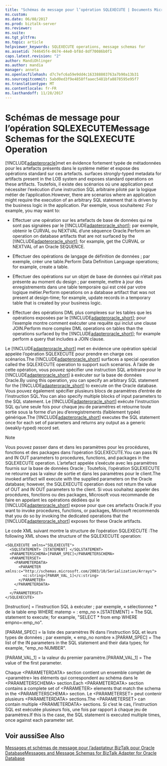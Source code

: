 ```yaml
---
title: "Schémas de message pour l’opération SQLEXECUTE | Documents Microsoft"
ms.custom: 
ms.date: 06/08/2017
ms.prod: biztalk-server
ms.reviewer: 
ms.suite: 
ms.tgt_pltfrm: 
ms.topic: article
helpviewer_keywords: SQLEXECUTE operations, message schemas for
ms.assetid: 744645f4-0674-44e0-bf8d-8df70086b0f1
caps.latest.revision: "2"
author: MandiOhlinger
ms.author: mandia
manager: anneta
ms.openlocfilehash: d7c7efc6a59e9dd4c163388803763a7b90a13b31
ms.sourcegitcommit: 5abd0ed3f9e4858ffaaec5481bfa8878595e95f7
ms.translationtype: MT
ms.contentlocale: fr-FR
ms.lasthandoff: 11/28/2017
---
```

# <a name="message-schemas-for-the-sqlexecute-operation"></a><span data-ttu-id="aa0cf-102">Schémas de message pour l’opération SQLEXECUTE</span><span class="sxs-lookup"><span data-stu-id="aa0cf-102">Message Schemas for the SQLEXECUTE Operation</span></span>
[!INCLUDE[adapteroracle](../../includes/adapteroracle-md.md)]<span data-ttu-id="aa0cf-103">met en évidence fortement typée de métadonnées pour les artefacts présents dans le système métier et expose des opérations standard sur ces artefacts.</span><span class="sxs-lookup"><span data-stu-id="aa0cf-103"> surfaces strongly-typed metadata for artifacts present in the LOB system and exposes standard operations on these artifacts.</span></span> <span data-ttu-id="aa0cf-104">Toutefois, il existe des scénarios où une application peut nécessiter l’exécution d’une instruction SQL arbitraire piloté par la logique métier de l’application.</span><span class="sxs-lookup"><span data-stu-id="aa0cf-104">However, there are scenarios where an application might require the execution of an arbitrary SQL statement that is driven by the business logic in the application.</span></span> <span data-ttu-id="aa0cf-105">Par exemple, vous souhaiterez :</span><span class="sxs-lookup"><span data-stu-id="aa0cf-105">For example, you may want to:</span></span>  
  
-   <span data-ttu-id="aa0cf-106">Effectuer une opération sur les artefacts de base de données qui ne sont pas signalées par le [!INCLUDE[adapteroracle_short](../../includes/adapteroracle-short-md.md)]; par exemple, obtenir le CURVAL ou NEXTVAL d’une séquence Oracle.</span><span class="sxs-lookup"><span data-stu-id="aa0cf-106">Perform an operation on database artifacts that are not surfaced by the [!INCLUDE[adapteroracle_short](../../includes/adapteroracle-short-md.md)]; for example, get the CURVAL or NEXTVAL of an Oracle SEQUENCE.</span></span>  
  
-   <span data-ttu-id="aa0cf-107">Effectuer des opérations de langage de définition de données ; par exemple, créer une table.</span><span class="sxs-lookup"><span data-stu-id="aa0cf-107">Perform Data Definition Language operations; for example, create a table.</span></span>  
  
-   <span data-ttu-id="aa0cf-108">Effectuer des opérations sur un objet de base de données qui n’était pas présente au moment du design ; par exemple, mettre à jour des enregistrements dans une table temporaire qui est créé par votre logique métier.</span><span class="sxs-lookup"><span data-stu-id="aa0cf-108">Perform operations on a database artifact that was not present at design-time; for example, update records in a temporary table that is created by your business logic.</span></span>  
  
-   <span data-ttu-id="aa0cf-109">Effectuer des opérations DML plus complexes sur les tables que les opérations exposées par le [!INCLUDE[adapteroracle_short](../../includes/adapteroracle-short-md.md)]; pour l’exemple montre comment exécuter une requête qui inclut une clause JOIN.</span><span class="sxs-lookup"><span data-stu-id="aa0cf-109">Perform more complex DML operations on tables than the operations surfaced by the [!INCLUDE[adapteroracle_short](../../includes/adapteroracle-short-md.md)]; for example perform a query that includes a JOIN clause.</span></span>  
  
 <span data-ttu-id="aa0cf-110">Le [!INCLUDE[adapteroracle_short](../../includes/adapteroracle-short-md.md)] met en évidence une opération spécial appelée l’opération SQLEXECUTE pour prendre en charge ces scénarios.</span><span class="sxs-lookup"><span data-stu-id="aa0cf-110">The [!INCLUDE[adapteroracle_short](../../includes/adapteroracle-short-md.md)] surfaces a special operation called the SQLEXECUTE operation to support such scenarios.</span></span> <span data-ttu-id="aa0cf-111">À l’aide de cette opération, vous pouvez spécifier une instruction SQL arbitraire pour le [!INCLUDE[adapteroracle_short](../../includes/adapteroracle-short-md.md)] à exécuter sur la base de données Oracle.</span><span class="sxs-lookup"><span data-stu-id="aa0cf-111">By using this operation, you can specify an arbitrary SQL statement for the [!INCLUDE[adapteroracle_short](../../includes/adapteroracle-short-md.md)] to execute on the Oracle database.</span></span> <span data-ttu-id="aa0cf-112">Vous pouvez également spécifier plusieurs blocs de paramètres d’entrée de l’instruction SQL.</span><span class="sxs-lookup"><span data-stu-id="aa0cf-112">You can also specify multiple blocks of input parameters to the SQL statement.</span></span> <span data-ttu-id="aa0cf-113">Le [!INCLUDE[adapteroracle_short](../../includes/adapteroracle-short-md.md)] exécute l’instruction SQL qu’une seule fois pour chaque jeu de paramètres et retourne toute sortie sous la forme d’un jeu d’enregistrements (faiblement typée) générique.</span><span class="sxs-lookup"><span data-stu-id="aa0cf-113">The [!INCLUDE[adapteroracle_short](../../includes/adapteroracle-short-md.md)] executes the SQL statement once for each set of parameters and returns any output as a generic (weakly-typed) record set.</span></span>  
  
> [!NOTE]
>  <span data-ttu-id="aa0cf-114">Vous pouvez passer dans et dans les paramètres pour les procédures, fonctions et des packages dans l’opération SQLEXECUTE.</span><span class="sxs-lookup"><span data-stu-id="aa0cf-114">You can pass IN and IN OUT parameters to procedures, functions, and packages in the SQLEXECUTE operation.</span></span> <span data-ttu-id="aa0cf-115">L’artefact appelée s’exécute avec les paramètres fournis sur la base de données Oracle ; Toutefois, l’opération SQLEXECUTE ne retourne pas la valeur de sortie et dans les paramètres pour le client.</span><span class="sxs-lookup"><span data-stu-id="aa0cf-115">The invoked artifact will execute with the supplied parameters on the Oracle database; however, the SQLEXECUTE operation does not return the value of OUT and IN OUT parameters to the client.</span></span> <span data-ttu-id="aa0cf-116">Si vous souhaitez appeler des procédures, fonctions ou des packages, Microsoft vous recommande de faire en appelant les opérations dédiées qui le [!INCLUDE[adapteroracle_short](../../includes/adapteroracle-short-md.md)] expose pour que ces artefacts Oracle.</span><span class="sxs-lookup"><span data-stu-id="aa0cf-116">If you want to invoke procedures, functions, or packages, Microsoft recommends that you do so by invoking the dedicated operations that the [!INCLUDE[adapteroracle_short](../../includes/adapteroracle-short-md.md)] exposes for these Oracle artifacts.</span></span>  
  
 <span data-ttu-id="aa0cf-117">Le code XML suivant montre la structure de l’opération SQLEXECUTE :</span><span class="sxs-lookup"><span data-stu-id="aa0cf-117">The following XML shows the structure of the SQLEXECUTE operation:</span></span>  
  
```  
<SQLEXECUTE xmlns="SQLEXECUTE">  
  <SQLSTATEMENT> [STATEMENT] </SQLSTATEMENT>  
  <PARAMETERSCHEMA>[PARAM_SPEC]</PARAMETERSCHEMA>  
  <PARAMETERSET>  
    <PARAMETERDATA>  
      <PARAMETER xmlns:c="http://schemas.microsoft.com/2003/10/Serialization/Arrays">  
        <c:string>[PARAM_VAL_1]</c:string>  
      </PARAMETER>  
    </PARAMETERDATA>  
    …  
  </PARAMETERSET>  
</SQLEXECUTE>  
```  
  
 <span data-ttu-id="aa0cf-118">[Instruction] = l’instruction SQL à exécuter ; par exemple, « sélectionnez * de la table emp WHERE matemp = : emp_no ».</span><span class="sxs-lookup"><span data-stu-id="aa0cf-118">[STATEMENT] = The SQL statement to execute; for example, "SELECT * from emp WHERE empno=:emp_no".</span></span>  
  
 <span data-ttu-id="aa0cf-119">[PARAM_SPEC] = la liste des paramètres IN dans l’instruction SQL et leurs types de données ; par exemple, « emp_no nombre ».</span><span class="sxs-lookup"><span data-stu-id="aa0cf-119">[PARAM_SPEC] = The list of the IN parameters in the SQL statement and their data types; for example, "emp_no NUMBER".</span></span>  
  
 <span data-ttu-id="aa0cf-120">[PARAM_VAL_1] = la valeur du premier paramètre.</span><span class="sxs-lookup"><span data-stu-id="aa0cf-120">[PARAM_VAL_1] = The value of the first parameter.</span></span>  
  
 <span data-ttu-id="aa0cf-121">Chaque \<PARAMETERDATA\> section contient un ensemble complet de \<paramètre\> les éléments qui correspondent au schéma dans le \<PARAMETERSCHEMA\> section.</span><span class="sxs-lookup"><span data-stu-id="aa0cf-121">Each \<PARAMETERDATA\> section contains a complete set of \<PARAMETER\> elements that match the schema in the \<PARAMETERSCHEMA\> section.</span></span> <span data-ttu-id="aa0cf-122">Le \<PARAMETERSET\> peut contenir plusieurs \<PARAMETERDATA\> sections.</span><span class="sxs-lookup"><span data-stu-id="aa0cf-122">The \<PARAMETERSET\> can contain multiple \<PARAMETERDATA\> sections.</span></span> <span data-ttu-id="aa0cf-123">Si c’est le cas, l’instruction SQL est exécutée plusieurs fois, une fois par rapport à chaque jeu de paramètres.</span><span class="sxs-lookup"><span data-stu-id="aa0cf-123">If this is the case, the SQL statement is executed multiple times, once against each parameter set.</span></span>  
  
## <a name="see-also"></a><span data-ttu-id="aa0cf-124">Voir aussi</span><span class="sxs-lookup"><span data-stu-id="aa0cf-124">See Also</span></span>  
 [<span data-ttu-id="aa0cf-125">Messages et schémas de message pour l’adaptateur BizTalk pour Oracle Database</span><span class="sxs-lookup"><span data-stu-id="aa0cf-125">Messages and Message Schemas for BizTalk Adapter for Oracle Database</span></span>](../../adapters-and-accelerators/adapter-oracle-database/messages-and-message-schemas-for-biztalk-adapter-for-oracle-database.md)